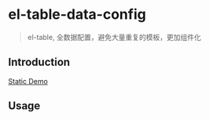 # el-table-data-config

> el-table, 全数据配置，避免大量重复的模板，更加组件化

## Introduction

[Static Demo](https://realign.github.io/el-table-data-config/)

## Usage

![]()
